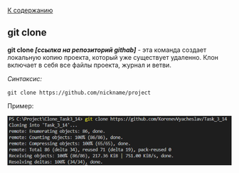 [К содержанию](./redme.md)
## git clone
**git clone *[ссылка на репозиторий githab]*** - эта команда создает локальную копию проекта, который уже существует удаленно. Клон включает в себя все файлы проекта, журнал и ветви.

_Синтаксис:_
```
git clone https://github.com/nickname/project
```

Пример:

![git clone.png](./assets/git%20clone.png)